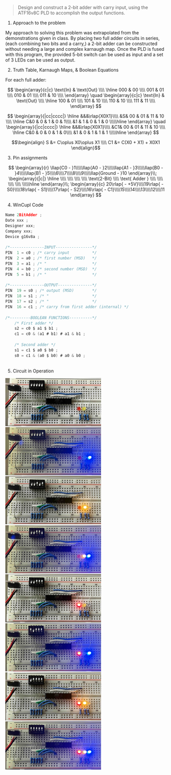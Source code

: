 > Design and construct a 2-bit adder with carry input, using the ATF16v8C PLD to accomplish the output functions.

1. Approach to the problem

My approach to solving this problem was extrapolated from the demonstrations given in class. By placing two full adder circuits in series, (each combining two bits and a carry,) a 2-bit adder can be constructed without needing a large and complex karnaugh map. Once the PLD is fused with this program, the provided 5-bit switch can be used as input and a set of 3 LEDs can be used as output.

2. Truth Table, Karnaugh Maps, & Boolean Equations

For each full adder:

$$
\begin{array}{c|c}
\text{In} & \text{Out} \\\\ \hline
000 & 00 \\\\
001 & 01 \\\\
010 & 01 \\\\
011 & 10 \\\\
\end{array} \quad
\begin{array}{c|c}
\text{In} & \text{Out} \\\\ \hline
100 & 01 \\\\
101 & 10 \\\\
110 & 10 \\\\
111 & 11 \\\\
\end{array}
$$

$$
\begin{array}{|cc|cccc|}
 \hline &&&\rlap{X0X1}\\\\
 &S& 00 & 01 & 11 & 10 \\\\ \hline
 C&0 & 0 & 1 & 0 & 1\\\\
 &1 & 1 & 0 & 1 & 0 \\\\\hline
\end{array} \quad
\begin{array}{|cc|cccc|}
 \hline &&&\rlap{X0X1}\\\\
 &C1& 00 & 01 & 11 & 10 \\\\ \hline
 C&0 & 0 & 0 & 1 & 0\\\\
 &1 & 0 & 1 & 1 & 1 \\\\\hline
\end{array}
$$

$$\begin{align}
S &= C\oplus X0\oplus X1 \\\\
C1 &= C(X0 + X1) + X0X1
\end{align}$$

3. Pin assignments

$$
\begin{array}{r}
\llap{C0 - }1\\\\\llap{A0 - }2\\\\\llap{A1 - }3\\\\\llap{B0 - }4\\\\\llap{B1 - }5\\\\6\\\\7\\\\8\\\\9\\\\\llap{Ground - }10
\end{array}\\;
\begin{array}{|c|}
\hline 
\\\\ \\\\ \\\\ \\\\
\text{2-Bit} \\\\ \text{  Adder  } 
\\\\ \\\\ \\\\ \\\\
\\\\\hline
\end{array}\\;
\begin{array}{c}
20\rlap{ - +5V}\\\\19\rlap{ - S0}\\\\18\rlap{ - S1}\\\\17\rlap{ - S2}\\\\16\rlap{ - C1}\\\\15\\\\14\\\\13\\\\12\\\\11
\end{array}
$$

4. WinCupl Code
```c
Name 2BitAdder ;
Date xxx ;
Designer xxx;
Company xxx;
Device g16v8a ;

/*---------------INPUT----------------*/
PIN  1 = c0 ; /* carry input          */
PIN  2 = a0 ; /* first number (MSD)   */
PIN  3 = a1 ; /* "                    */
PIN  4 = b0 ; /* second number (MSD)  */
PIN  5 = b1 ; /* "                    */

/*---------------OUTPUT---------------*/
PIN  19 = s0 ; /* output (MSD)        */
PIN  18 = s1 ; /* "                   */
PIN  17 = s2 ; /* "                   */
PIN  16 = c1 ; /* carry from first adder (internal) */

/*---------BOOLEAN FUNCTIONS----------*/
	/* First adder */
	s2 = c0 $ a1 $ b1 ;
	c1 = c0 & (a1 # b1) # a1 & b1 ;

	/* Second adder */
	s1 = c1 $ a0 $ b0 ;	
	s0 = c1 & (a0 $ b0) # a0 & b0 ;
	
```
5. Circuit in Operation

<div>
<img style="object-fit: center" src="Media/Circuit_0.jpeg" width=300 height=150/>
<img style="object-fit: center" src="Media/Circuit_1.jpeg" width=300 height=150/>
<img style="object-fit: center" src="Media/Circuit_2.jpeg" width=300 height=150/>
<img style="object-fit: center" src="Media/Circuit_3.jpeg" width=300 height=150/>
<img style="object-fit: center" src="Media/Circuit_4.jpeg" width=300 height=150/>
<img style="object-fit: center" src="Media/Circuit_5.jpeg" width=300 height=150/>
<img style="object-fit: center" src="Media/Circuit_6.jpeg" width=300 height=150/>
<img style="object-fit: center" src="Media/Circuit_7.jpeg" width=300 height=150/>
</div>
